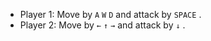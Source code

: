  - Player 1: Move by `A` `W` `D` and attack by `SPACE` .
 - Player 2: Move by `←` `↑` `→` and attack by `↓` .
